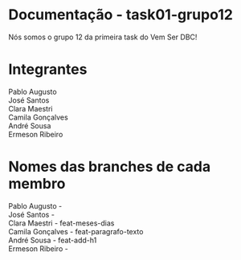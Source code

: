 # Documentação - task01-grupo12

Nós somos o grupo 12 da primeira task do Vem Ser DBC!

# Integrantes

Pablo Augusto
<br/>
José Santos
<br/>
Clara Maestri
<br/>
Camila Gonçalves
<br/>
André Sousa
<br/>
Ermeson Ribeiro

# Nomes das branches de cada membro

Pablo Augusto -
<br/>
José Santos -
<br/>
Clara Maestri - feat-meses-dias
<br/>
Camila Gonçalves - feat-paragrafo-texto
<br/>
André Sousa - feat-add-h1
<br/>
Ermeson Ribeiro -
